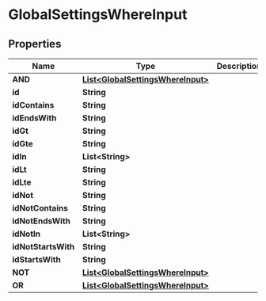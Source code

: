 

# GlobalSettingsWhereInput


## Properties

Name | Type | Description | Notes
------------ | ------------- | ------------- | -------------
**AND** | [**List&lt;GlobalSettingsWhereInput&gt;**](GlobalSettingsWhereInput.md) |  |  [optional]
**id** | **String** |  |  [optional]
**idContains** | **String** |  |  [optional]
**idEndsWith** | **String** |  |  [optional]
**idGt** | **String** |  |  [optional]
**idGte** | **String** |  |  [optional]
**idIn** | **List&lt;String&gt;** |  |  [optional]
**idLt** | **String** |  |  [optional]
**idLte** | **String** |  |  [optional]
**idNot** | **String** |  |  [optional]
**idNotContains** | **String** |  |  [optional]
**idNotEndsWith** | **String** |  |  [optional]
**idNotIn** | **List&lt;String&gt;** |  |  [optional]
**idNotStartsWith** | **String** |  |  [optional]
**idStartsWith** | **String** |  |  [optional]
**NOT** | [**List&lt;GlobalSettingsWhereInput&gt;**](GlobalSettingsWhereInput.md) |  |  [optional]
**OR** | [**List&lt;GlobalSettingsWhereInput&gt;**](GlobalSettingsWhereInput.md) |  |  [optional]



